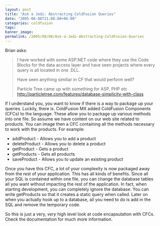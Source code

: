 ```yaml
---
layout: post
title: "Ask a Jedi: Abstracting ColdFusion Queries"
date: "2005-08-08T21:08:00+06:00"
categories: coldfusion 
tags: 
banner_image: 
permalink: /2005/08/08/Ask-a-Jedi-Abstracting-ColdFusion-Queries
---
```


Brian asks:

<blockquote>
I have worked with some ASP.NET code where they use the Code Blocks for the data access layer and have seen projects where every query is all located in one .DLL. 

Have seen anything similiar in CF that would perform well?

Particle Tree came up with something for ASP, PHP etc
http://particletree.com/features/database-simplicity-with-class
</blockquote>

If I understand you, you want to know if there is a way to package up your queries. Luckily, there is. ColdFusion MX added ColdFusion Components (CFCs) to the language. These allow you to package up various methods into one file. So assume we have content on our web site related to products. You can image then a CFC containing all the methods necessary to work with the products. For example:

<ul>
<li>addProduct - Allows you to add a product
<li>deleteProduct - Allows you to delete a product
<li>getProduct - Gets a product
<li>getProducts - Gets all products
<li>saveProduct - Allows you to update an existing product
</ul>

Once you have this CFC, a lot of your complexity is now packaged away from the rest of your application. This has all kinds of benefits. Since all your SQL is contained within one file, you can change the database tables all you want without impacting the rest of the application. In fact, when starting development, you can completely ignore the database. You can write getProducts so that it creates a static query when called. Later on when you actually hook up to a database, all you need to do is add in the SQL and remove the temporary code.

So this is just a very, <i>very</i> high level look at code encapsulation with CFCs. Check the documentation for much more information.